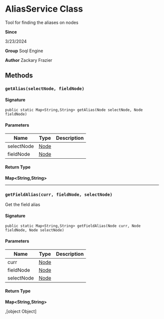 # AliasService Class

Tool for finding the aliases on nodes

**Since** 

3/23/2024

**Group** Soql Engine

**Author** Zackary Frazier

## Methods
### `getAlias(selectNode, fieldNode)`

#### Signature
```apex
public static Map<String,String> getAlias(Node selectNode, Node fieldNode)
```

#### Parameters
| Name | Type | Description |
|------|------|-------------|
| selectNode | [Node](Node.md) |  |
| fieldNode | [Node](Node.md) |  |

#### Return Type
**Map&lt;String,String&gt;**

---

### `getFieldAlias(curr, fieldNode, selectNode)`

Get the field alias

#### Signature
```apex
public static Map<String,String> getFieldAlias(Node curr, Node fieldNode, Node selectNode)
```

#### Parameters
| Name | Type | Description |
|------|------|-------------|
| curr | [Node](Node.md) |  |
| fieldNode | [Node](Node.md) |  |
| selectNode | [Node](Node.md) |  |

#### Return Type
**Map&lt;String,String&gt;**

,[object Object]